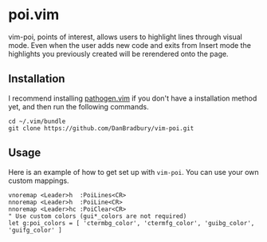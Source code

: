 # poi.vim

vim-poi, points of interest, allows users to highlight lines through visual mode. Even when the user adds new code and exits from Insert mode
the highlights you previously created will be rerendered onto the page.

## Installation
I recommend installing [pathogen.vim](https://github.com/tpope/vim-pathogen) if you don't have a installation method yet, and
then run the following commands.

    cd ~/.vim/bundle
    git clone https://github.com/DanBradbury/vim-poi.git

## Usage
Here is an example of how to get set up with `vim-poi`. You can use your own custom mappings.

    vnoremap <Leader>h  :PoiLines<CR>
    nnoremap <Leader>h  :PoiLine<CR>
    nnoremap <Leader>hc :PoiClear<CR>
    " Use custom colors (gui*_colors are not required)
    let g:poi_colors = [ 'ctermbg_color', 'ctermfg_color', 'guibg_color', 'guifg_color' ]


